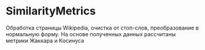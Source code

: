 # SimilarityMetrics
Обработка страницы Wikipedia, очистка от стоп-слов, преобразование в нормальную форму. 
На основе полученных данных рассчитаны метрики Жаккара и Косинуса
